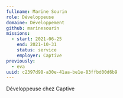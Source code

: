 ```yaml
---
fullname: Marine Sourin
role: Développeuse
domaine: Développement
github: marinesourin
missions:
  - start: 2021-06-25
    end: 2021-10-31
    status: service
    employer: Captive
previously:
  - eva
uuid: c2397d98-a30e-41aa-be1e-83ffbd00d6b9
---
```

Développeuse chez Captive